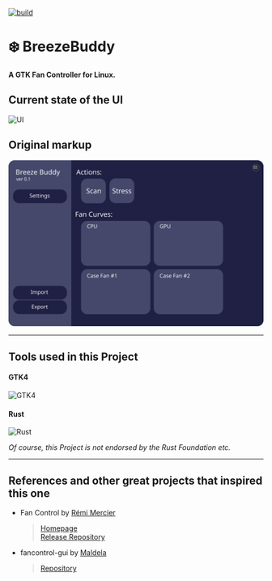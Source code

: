 [![build](https://github.com/foelkdavid/breezebuddy/actions/workflows/build.yml/badge.svg)](https://github.com/foelkdavid/breezebuddy/actions/workflows/build.yml)
# ❄️ BreezeBuddy
**A GTK Fan Controller for Linux.**

## Current state of the UI
![UI](https://github.com/foelkdavid/breezebuddy/assets/65653243/4a62a636-7522-47e0-93bb-c0498ce3e602)

## Original markup
![markup](design/markup.svg)

---
## Tools used in this Project
#### GTK4
![GTK4](https://upload.wikimedia.org/wikipedia/commons/7/71/GTK_logo.svg)

#### Rust
![Rust](https://upload.wikimedia.org/wikipedia/commons/d/d5/Rust_programming_language_black_logo.svg)

*Of course, this Project is not endorsed by the Rust Foundation etc.*

---

## References and other great projects that inspired this one
- Fan Control by [Rémi Mercier](https://github.com/Rem0o)
  > [Homepage](https://getfancontrol.com/) <br/>
  > [Release Repository](https://github.com/Rem0o/FanControl.Releases)

- fancontrol-gui by [Maldela](https://github.com/Maldela)
  > [Repository](https://github.com/Maldela/fancontrol-gui)
